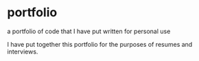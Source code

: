 # portfolio
a portfolio of code that I have put written for personal use

I have put together this portfolio for the purposes of resumes and interviews.
